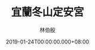 ---
issue: 311
title: 宜蘭冬山定安宮
author: 林伯殷
language: 饒平
date: 2019-01-24T00:00:00.000+08:00
topic: 文史
difficulty: 2
wikidata: Q98096196
wikidata_link: https://www.wikidata.org/wiki/Q98096196
---